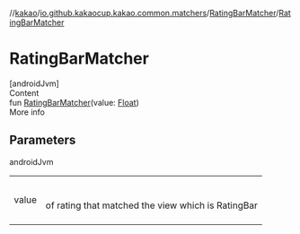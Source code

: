 //[kakao](../../../index.md)/[io.github.kakaocup.kakao.common.matchers](../index.md)/[RatingBarMatcher](index.md)/[RatingBarMatcher](-rating-bar-matcher.md)



# RatingBarMatcher  
[androidJvm]  
Content  
fun [RatingBarMatcher](-rating-bar-matcher.md)(value: [Float](https://kotlinlang.org/api/latest/jvm/stdlib/kotlin/-float/index.html))  
More info  


## Parameters  
  
androidJvm  
  
| | |
|---|---|
| <a name="io.github.kakaocup.kakao.common.matchers/RatingBarMatcher/RatingBarMatcher/#kotlin.Float/PointingToDeclaration/"></a>value| <a name="io.github.kakaocup.kakao.common.matchers/RatingBarMatcher/RatingBarMatcher/#kotlin.Float/PointingToDeclaration/"></a><br><br>of rating that matched the view which is RatingBar<br><br>|
  
  



